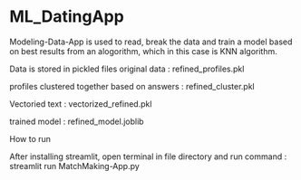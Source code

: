 # ML_DatingApp

Modeling-Data-App is used to read, break the data and train a model  based on best results from an alogorithm, which in this case is KNN algorithm.

Data is stored in pickled files
original data : refined_profiles.pkl

profiles clustered together based on answers : refined_cluster.pkl

Vectoried text : vectorized_refined.pkl


trained model : refined_model.joblib


How to run

After installing streamlit, open terminal in file directory and run command : streamlit run MatchMaking-App.py
